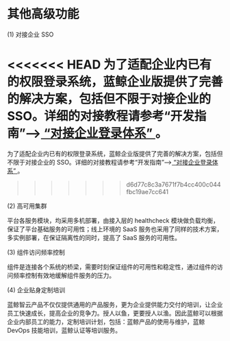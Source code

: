 # 其他高级功能

(1) 对接企业 SSO

<<<<<<< HEAD
为了适配企业内已有的权限登录系统，蓝鲸企业版提供了完善的解决方案，包括但不限于对接企业的 SSO。详细的对接教程请参考“开发指南”-->[ “对接企业登录体系” ](../../../5.1/开发指南/扩展开发/对接企业登录体系/flow_chart.md)。
=======
为了适配企业内已有的权限登录系统，蓝鲸企业版提供了完善的解决方案，包括但不限于对接企业的 SSO。详细的对接教程请参考“开发指南”-->[ “对接企业登录体系” ](./5.1/开发指南/扩展开发/对接企业登录体系/flow_chart.md)。
>>>>>>> d6d77c8c3a7671f7b4cc400c044fbc19ae7cc641

(2) 高可用集群

平台各服务模块，均采用多机部署，由接入层的 healthcheck 模块做负载均衡，保证了平台基础服务的可用性；线上环境的 SaaS 服务也采用了同样的技术方案，多实例部署，在保证隔离性的同时，提高了 SaaS 服务的可用性。

(3) 组件访问频率控制

组件是连接各个系统的桥梁，需要时刻保证组件的可用性和稳定性，通过组件的访问频率控制有效地缓解组件服务的压力。

(4) 企业贴身定制培训

蓝鲸智云产品不仅仅提供通用的产品服务，更为企业提供能力交付的培训，让企业员工快速成长，提高企业的竞争力。授人以鱼，更要授人以渔。因此蓝鲸可以根据企业内部员工的能力，定制培训计划，包括：蓝鲸产品的使用与维护，蓝鲸 DevOps 技能培训，蓝鲸认证等培训服务。
